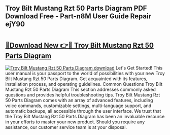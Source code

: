 ## Troy Bilt Mustang Rzt 50 Parts Diagram PDF Download Free - Part-n8M User Guide Repair ejY90

# <h2><a href="http://dfrms8i.blite.top/?on=Troy+Bilt+Mustang+Rzt+50+Parts+Diagram">🔗Download New 👉🔴 Troy Bilt Mustang Rzt 50 Parts Diagram</a></h2>

[![Troy Bilt Mustang Rzt 50 Parts Diagram download](https://i.imgur.com/lujVjoI.png)](http://dfrms8i.blite.top/?on=Troy+Bilt+Mustang+Rzt+50+Parts+Diagram)
Let's Get Started! This user manual is your passport to the world of possibilities with your new Troy Bilt Mustang Rzt 50 Parts Diagram. Get acquainted with its features, installation process, and operating guidelines. Common Questions Troy Bilt Mustang Rzt 50 Parts Diagram This section addresses commonly asked questions and provides helpful troubleshooting tips. Troy Bilt Mustang Rzt 50 Parts Diagram comes with an array of advanced features, including voice commands, customizable settings, multi-language support, and automatic backups, all accessible through the user interface. We trust that the Troy Bilt Mustang Rzt 50 Parts Diagram has been an invaluable resource in your efforts to master your new product. Should you require any assistance, our customer service team is at your disposal.
